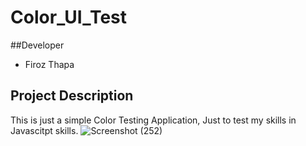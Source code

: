 # Color_UI_Test

##Developer
* Firoz Thapa

## Project Description

This is just a simple Color Testing Application, Just to test my skills in Javascitpt skills.
![Screenshot (252)](https://github.com/Firoz-Thapa/Color_UI_Tests/assets/154414703/7dfa05e0-953e-4b2f-8d89-64fe468c1bc7)
